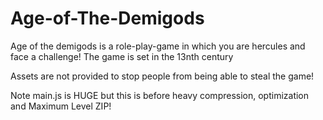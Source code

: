 # Age-of-The-Demigods
Age of the demigods is a role-play-game in which you are hercules and face a challenge! The game is set in the 13nth century

Assets are not provided to stop people from being able to steal the game!

Note main.js is HUGE but this is before heavy compression, optimization and Maximum Level ZIP!
